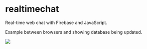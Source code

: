# realtimechat
Real-time web chat with Firebase and JavaScript. 

Example between browsers and showing database being updated.

![](chat-example.gif)  
